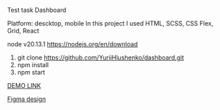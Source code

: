 Test task Dashboard

Platform: descktop, mobile
In this project I used HTML, SCSS, CSS Flex, Grid, React

node v20.13.1 https://nodejs.org/en/download

1. git clone https://github.com/YuriiHlushenko/dashboard.git
2. npm install
3. npm start


[DEMO LINK](https://yuriihlushenko.github.io/dashboard/)

[Figma design](https://www.dropbox.com/scl/fi/5nm4bi3ajbwe49l6m9snr/CRM-Dashboard-Customers.fig?rlkey=xjfi40538zvpq4dvicit99jrl&st=bbojkasi&dl=0)


